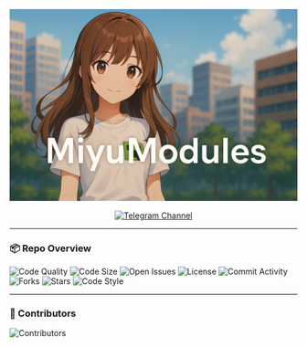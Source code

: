 [![Banner](https://raw.githubusercontent.com/d4s4n/miyumodules/refs/heads/main/assets/banner.png)](https://github.com/d4s4n/miyumodules)

<p align="center">
  <a href="https://t.me/miyumodules">
    <img src="https://img.shields.io/badge/Telegram-Join%20Channel-blue?logo=telegram" alt="Telegram Channel" />
  </a>
</p>

---

### 📦 Repo Overview

![Code Quality](https://img.shields.io/badge/code%20quality-B-brightgreen?style=flat&logo=codefactor)
![Code Size](https://img.shields.io/github/languages/code-size/d4s4n/miyumodules?style=flat&color=0078D7)
![Open Issues](https://img.shields.io/github/issues/d4s4n/miyumodules?style=flat&color=44cc11)
![License](https://img.shields.io/github/license/d4s4n/miyumodules?style=flat&color=orange)
![Commit Activity](https://img.shields.io/github/commit-activity/m/d4s4n/miyumodules?style=flat&color=007ec6)
![Forks](https://img.shields.io/github/forks/d4s4n/miyumodules?style=flat&logo=github)
![Stars](https://img.shields.io/github/stars/d4s4n/miyumodules?style=flat&logo=github)
![Code Style](https://img.shields.io/badge/code%20style-black-black)

---

### 👥 Contributors

![Contributors](https://contrib.rocks/image?repo=d4s4n/miyumodules)
